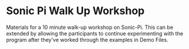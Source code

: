 Sonic Pi Walk Up Workshop
=========================

Materials for a 10 minute walk-up workshop on Sonic-Pi.  This can be extended by allowing the participants to continue experimenting with the program after they've worked through the examples in Demo Files.
